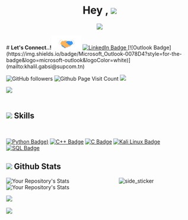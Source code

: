 <h1 align="center"><b>Hey ,  </b><img src="https://media.giphy.com/media/hvRJCLFzcasrR4ia7z/giphy.gif" width="35"></h1>
<p align="center">
 <a href="https://github.com/DenverCoder1/readme-typing-svg">
  <img src="https://readme-typing-svg.herokuapp.com?font=Time+New+Roman&color=FF0000&size=25&center=true&vCenter=true&width=600&height=100&lines=Hey!+It's+Khalil+Gabsi;++;Self-taught+AI+and+ML+Developer,;ICT-Engineer,;Love+to+learn+new+stuffs..<3" />
</a>
</p>
# <b> Let's Connect..!</b><img src="https://github.com/0xAbdulKhalid/0xAbdulKhalid/raw/main/assets/mdImages/handshake.gif" width ="80">


<a href="https://www.linkedin.com/in/khalil-gabsi-601b8834a" target="_blank">
  <img src="https://img.shields.io/badge/LinkedIn-0077B5?style=for-the-badge&logo=linkedin&logoColor=white" alt="LinkedIn Badge" />
</a>
[![Outlook Badge](https://img.shields.io/badge/Microsoft_Outlook-0078D4?style=for-the-badge&logo=microsoft-outlook&logoColor=white)](mailto:khalil.gabsi@supcom.tn)


![GitHub followers](https://img.shields.io/github/followers/kh11811?style=social)
![Github Page Visit Count](https://komarev.com/ghpvc/?username=Kh11811)
<img src="https://img.shields.io/badge/Age-22-blue" />


<!-- Ligne  -->
<img src="https://user-images.githubusercontent.com/73097560/115834477-dbab4500-a447-11eb-908a-139a6edaec5c.gif"><br><br>

## <img src="https://media2.giphy.com/media/QssGEmpkyEOhBCb7e1/giphy.gif?cid=ecf05e47a0n3gi1bfqntqmob8g9aid1oyj2wr3ds3mg700bl&rid=giphy.gif" width ="25"><b> Skills</b>
<br>

[![Python Badge](https://img.shields.io/badge/Python-FFD43B?style=for-the-badge&labelColor=black&logo=python&logoColor=blue))](#)  [![C++ Badge](https://img.shields.io/badge/-C++-00599C?style=for-the-badge&labelColor=black&logo=c%2B%2B&logoColor=white)](#)  [![C Badge](https://img.shields.io/badge/-C-007acc?style=for-the-badge&labelColor=black&logo=c&logoColor=007acc)](#)  [![Kali Linux Badge](https://img.shields.io/badge/-Kali_Linux-557C89?style=for-the-badge&labelColor=black&logo=kali-linux&logoColor=white)](#)  [![SQL Badge](https://img.shields.io/badge/Sqlite-003B57?style=for-the-badge&labelColor=black&logo=sqlite&logoColor=white)](#)


<!-- Github Stats   -->
## <img src="https://media.giphy.com/media/iY8CRBdQXODJSCERIr/giphy.gif" width="35"><b> Github Stats </b>
<img align="right" width=200px height=200px alt="side_sticker" src="https://media.giphy.com/media/TEnXkcsHrP4YedChhA/giphy.gif" />

![Your Repository's Stats](https://github-readme-stats.vercel.app/api/top-langs/?username=Kh11811&show_icons=true&locale=en&layout=compact&langs_count=50&theme=algolia)
![Your Repository's Stats](https://github-readme-stats.vercel.app/api?username=Kh11811&show_icons=true&theme=radical)

![](https://github-readme-activity-graph.vercel.app/graph?username=Kh11811&theme=react)


<img src="https://user-images.githubusercontent.com/73097560/115834477-dbab4500-a447-11eb-908a-139a6edaec5c.gif"><br><br>
<!---
Kh11811/Kh11811 is a ✨ special ✨ repository because its `README.md` (this file) appears on your GitHub profile.
You can click the Preview link to take a look at your changes.
--->

